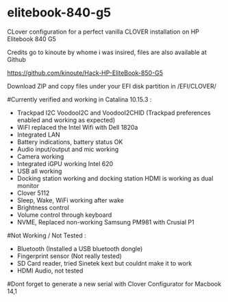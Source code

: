 # elitebook-840-g5

CLover configuration for a perfect vanilla CLOVER installation on HP Elitebook 840 G5 

Credits go to kinoute by whome i was insired, files are also available at Github

https://github.com/kinoute/Hack-HP-EliteBook-850-G5

Download ZIP and copy files under your EFI disk partition in /EFI/CLOVER/

#Currently verified and working in Catalina 10.15.3 :

- Trackpad I2C VoodooI2C and VoodooI2CHID (Trackpad preferences enabled and working as expected)
- WiFI replaced the Intel Wifi with Dell 1820a
- Integrated LAN
- Battery indications, battery status OK
- Audio input/output and mic working
- Camera working
- Integrated iGPU working Intel 620
- USB all working
- Docking station working and docking station HDMI is working as dual monitor
- Clover 5112 
- Sleep, Wake, WiFi working after wake
- Brightness control
- Volume control through keyboard
- NVME, Replaced non-working Samsung PM981 with Crusial P1


#Not Working / Not Tested :

- Bluetooth (Installed a USB bluetooth dongle)
- Fingerprint sensor (Not really tested)
- SD Card reader, tried Sinetek kext but couldnt make it to work
- HDMI Audio, not tested

#Dont forget to generate a new serial with Clover Configurator for Macbook 14,1


